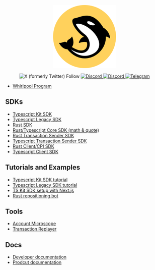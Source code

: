 <p align="center">
  <img src="./logomark.png" alt="Orca Logo"/>
</p>
<p align="center">
  <img alt="X (formerly Twitter) Follow" src="https://img.shields.io/twitter/follow/orca_so">
  <a href="https://twitter.com/intent/follow">
    <img src="https://img.shields.io/badge/Follow-##000000?style=flat&logo=x&logoColor=white" alt="Discord" />
  </a>
  <a href="https://discord.gg/dHe94wQB">
    <img src="https://img.shields.io/badge/Discord-#5865F2?style=flat&logo=discord&logoColor=white" alt="Discord" />
  </a>
  <a href="https://t.me/+cXol3WI6dVoyYTM1">
    <img src="https://img.shields.io/badge/Telegram-2CA5E0?style=flat&logo=telegram&logoColor=white" alt="Telegram" />
  </a>
</p>

- [Whirlpool Program](https://github.com/orca-so/whirlpools/tree/main/programs/whirlpool)

## SDKs

- [Typescript Kit SDK](https://github.com/orca-so/whirlpools/tree/main/ts-sdk/whirlpool)
- [Typescript Legacy SDK](https://github.com/orca-so/whirlpools/tree/main/legacy-sdk/whirlpool)
- [Rust SDK](https://github.com/orca-so/whirlpools/tree/main/rust-sdk/whirlpool)
- [Rust/Typescript Core SDK (math & quote)](https://github.com/orca-so/whirlpools/tree/main/rust-sdk/core)
- [Rust Transaction Sender SDK](https://github.com/orca-so/whirlpools/tree/main/rust-sdk/tx-sender)
- [Typescript Transaction Sender SDK](https://github.com/orca-so/whirlpools/tree/main/ts-sdk/tx-sender)
- [Rust Client/CPI SDK](https://github.com/orca-so/whirlpools/tree/main/rust-sdk/client)
- [Typescript Client SDK](https://github.com/orca-so/whirlpools/tree/main/ts-sdk/client)

## Tutorials and Examples

- [Typescript Kit SDK tutorial](https://github.com/orca-so/whirlpools-sdk-tutorial-kit)
- [Typescript Legacy SDK tutorial](https://github.com/orca-so/whirlpools-sdk-tutorial-legacy)
- [TS Kit SDK setup with Next.js](https://github.com/orca-so/whirlpools/tree/main/examples/ts-sdk/next)
- [Rust repositioning bot](https://github.com/orca-so/whirlpools/tree/main/examples/rust-sdk/whirlpool_repositioning_bot)

## Tools

- [Account Microscope](https://github.com/orca-so/account-microscope)
- [Transaction Replayer](https://github.com/orca-so/whirlpool-tx-replayer)

## Docs

- [Developer documentation](https://dev.orca.so/)
- [Prodcut documentation](https://docs.orca.so/)
